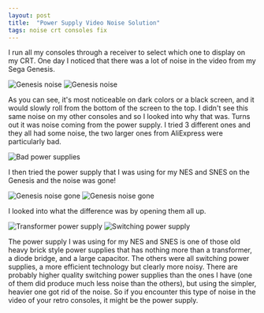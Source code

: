 ```yaml
---
layout: post
title:  "Power Supply Video Noise Solution"
tags: noise crt consoles fix
---
```

I run all my consoles through a receiver to select which one to display on my CRT. One day I noticed that there was a lot of noise in the video from my Sega Genesis.

![Genesis noise](/assets/img/IMG_20250831_194625.jpg)
![Genesis noise](/assets/img/IMG_20250831_194731.jpg)

As you can see, it's most noticeable on dark colors or a black screen, and it would slowly roll from the bottom of the screen to the top. I didn't see this same noise on my other consoles and so I looked into why that was. Turns out it was noise coming from the power supply. I tried 3 different ones and they all had some noise, the two larger ones from AliExpress were particularly bad.

![Bad power supplies](/assets/img/IMG_20250831_195122.jpg)

I then tried the power supply that I was using for my NES and SNES on the Genesis and the noise was gone!

![Genesis noise gone](/assets/img/IMG_20250831_201622.jpg)
![Genesis noise gone](/assets/img/IMG_20250831_195158.jpg)

I looked into what the difference was by opening them all up.

![Transformer power supply](/assets/img/IMG_20250812_181818.jpg)
![Switching power supply](/assets/img/IMG_20250831_213242.jpg)

The power supply I was using for my NES and SNES is one of those old heavy brick style power supplies that has nothing more than a transformer, a diode bridge, and a large capacitor. The others were all switching power supplies, a more efficient technology but clearly more noisy. There are probably higher quality switching power supplies than the ones I have (one of them did produce much less noise than the others), but using the simpler, heavier one got rid of the noise. So if you encounter this type of noise in the video of your retro consoles, it might be the power supply.